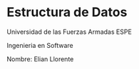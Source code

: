 # Estructura de Datos
Universidad de las Fuerzas Armadas ESPE

Ingenieria en Software
     
Nombre: Elian Llorente


